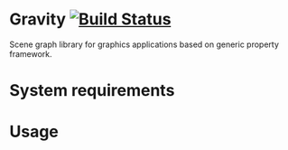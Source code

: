 # Gravity [![Build Status](https://travis-ci.org/travis-ci/travis-web.svg?branch=master)](https://travis-ci.org/travis-ci/travis-web)
Scene graph library for graphics applications based on generic property framework.

# System requirements

# Usage
